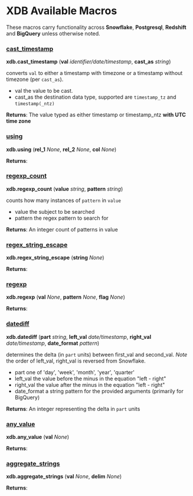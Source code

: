 
# XDB Available Macros

These macros carry functionality across **Snowflake**, **Postgresql**, **Redshift** and **BigQuery** unless otherwise noted. 


### [cast_timestamp](../macros/cast_timestamp.sql)
**xdb.cast_timestamp** (**val** _identifier/date/timestamp_, **cast_as** _string_)

converts `val` to either a timestamp with timezone or a timestamp without timezone (per `cast_as`).

- val the value to be cast.
- cast_as the destination data type, supported are `timestamp_tz` and `timestamp(_ntz)`

**Returns**:         The value typed as either timestamp or timestamp_ntz **with UTC time zone**
    

### [using](../macros/using.sql)
**xdb.using** (**rel_1** _None_, **rel_2** _None_, **col** _None_)




**Returns**: 
### [regexp_count](../macros/regexp_count.sql)
**xdb.regexp_count** (**value** _string_, **pattern** _string_)

counts how many instances of `pattern` in `value`

- value the subject to be searched
- pattern the regex pattern to search for

**Returns**:         An integer count of patterns in value
    

### [regex_string_escape](../macros/regexp.sql)
**xdb.regex_string_escape** (**string** _None_)




**Returns**: 
### [regexp](../macros/regexp.sql)
**xdb.regexp** (**val** _None_, **pattern** _None_, **flag** _None_)




**Returns**: 
### [datediff](../macros/datediff.sql)
**xdb.datediff** (**part** _string_, **left_val** _date/timestamp_, **right_val** _date/timestamp_, **date_format** _pattern_)

determines the delta (in `part` units) between first_val and second_val.
       *Note* the order of left_val, right_val is reversed from Snowflake.

- part one of 'day', 'week', 'month', 'year', 'quarter'
- left_val the value before the minus in the equation "left - right"
- right_val the value after the minus in the equation "left - right"
- date_format a string pattern for the provided arguments (primarily for BigQuery)

**Returns**:         An integer representing the delta in `part` units
    

### [any_value](../macros/any_value.sql)
**xdb.any_value** (**val** _None_)




**Returns**: 
### [aggregate_strings](../macros/aggregate_strings.sql)
**xdb.aggregate_strings** (**val** _None_, **delim** _None_)




**Returns**: 